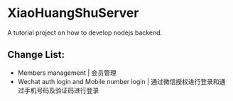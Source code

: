 # XiaoHuangShuServer
A tutorial project on how to develop nodejs backend. 

Change List:
---
- Members management | 会员管理
- Wechat auth login and Mobile number login | 通过微信授权进行登录和通过手机号码及验证码进行登录

